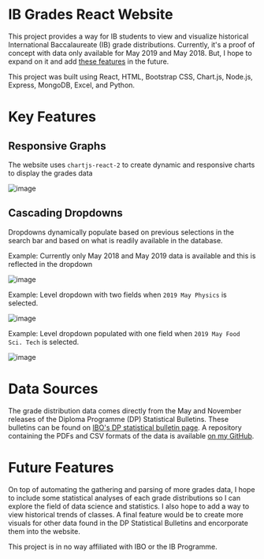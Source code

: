 # IB Grades React Website

This project provides a way for IB students to view and visualize historical International Baccalaureate (IB) grade distributions. Currently, it's a proof of concept with data only available for May 2019 and May 2018. But, I hope to expand on it and add [these features](https://github.com/chrischang5/ibgrades#future-features) in the future.

This project was built using React, HTML, Bootstrap CSS, Chart.js, Node.js, Express, MongoDB, Excel, and Python.

# Key Features

## Responsive Graphs
The website uses `chartjs-react-2` to create dynamic and responsive charts to display the grades data

![image](https://user-images.githubusercontent.com/64388914/148728441-f9bc9505-3e5f-4706-bbb7-bc3bd0715815.png)

## Cascading Dropdowns
Dropdowns dynamically populate based on previous selections in the search bar and based on what is readily available in the database.

Example: Currently only May 2018 and May 2019 data is available and this is reflected in the dropdown

![image](https://user-images.githubusercontent.com/64388914/149018872-e6cfde4e-01a9-4f0a-a0ed-eadad0f43962.png)

Example: Level dropdown with two fields when `2019 May Physics` is selected. 

![image](https://user-images.githubusercontent.com/64388914/148728547-f211507b-01a2-408a-87a0-0dc2884c2da9.png)

Example: Level dropdown populated with one field when `2019 May Food Sci. Tech` is selected.

![image](https://user-images.githubusercontent.com/64388914/148728617-8d6608a1-965b-4339-abae-8d5dc2c607ae.png)

# Data Sources
The grade distribution data comes directly from the May and November releases of the Diploma Programme (DP) Statistical Bulletins. These bulletins can be found on [IBO's DP statistical bulletin page](https://www.ibo.org/about-the-ib/facts-and-figures/statistical-bulletins/diploma-programme-statistical-bulletin/).
A repository containing the PDFs and CSV formats of the data is available [on my GitHub](https://github.com/chrischang5/ibgrades-data).

# Future Features
On top of automating the gathering and parsing of more grades data, I hope to include some statistical analyses of each grade distributions so I can explore the field of data science and statistics. I also hope to add a way to view historical trends of classes. A final feature would be to create more visuals for other data found in the DP Statistical Bulletins and encorporate them into the website.

This project is in no way affiliated with IBO or the IB Programme.

